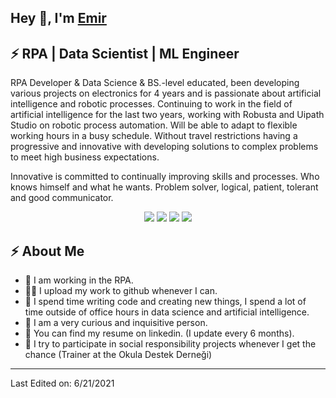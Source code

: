 

<h2>Hey 👋, I'm <a href="https://github.com/ekyerli/">Emir</a></h2>
<h2>⚡️ RPA | Data Scientist | ML Engineer</h2>
<p>RPA Developer & Data Science & BS.-level educated, been developing various projects on electronics for 4 years and
is passionate about artificial intelligence and robotic processes. Continuing to work in the field of
artificial intelligence for the last two years, working with Robusta and Uipath Studio on robotic process automation.
Will be able to adapt to flexible working hours in a busy schedule. Without travel restrictions having a
progressive and innovative with developing solutions to complex problems to meet high business
expectations.
    
Innovative is committed to continually improving skills and processes. Who knows himself and what
he wants. Problem solver, logical, patient, tolerant and good communicator.

</p>
<p>
<p align="center">
  <a href= "https://www.linkedin.com/in/ekyerli/"><img src="https://img.icons8.com/dusk/48/000000/linkedin.png"/></a>
  <a href= "https://emirkaanyerli.medium.com/"><img src="https://img.icons8.com/dusk/48/000000/medium-new.png"/></a>
  <a href= "https://twitter.com/emirkaanyerli"><img src="https://img.icons8.com/dusk/48/000000/twitter.png"/></a>
  <a href= "https://www.youtube.com/channel/UCttbaIQvOJz9GtaHs-MZDxA"><img src="https://img.icons8.com/dusk/48/000000/youtube--v2.png"/></a>
</p>
</p>
<h2>⚡️ About Me</h2>
<ul>
    <li>🔭 I am working in the RPA.</li>
    <li>👨‍💻 I upload my work to github whenever I can.</li>
    <li>💬 I spend time writing code and creating new things, I spend a lot of time outside of office hours in data science and artificial intelligence.</li>
    <li>🔎 I am a very curious and inquisitive person.</li>
    <li>📙 You can find my resume on linkedin. (I update every 6 months).</li>
    <li>🎉 I try to participate in social responsibility projects whenever I get the chance (Trainer at the Okula Destek Derneği)</li>
</ul>

<!--<img align="center" src="https://github-readme-stats.vercel.app/api?username=ekyerli&show_icons=true&hide_border=true" alt="Today's Github Stats">-->

-----
<!--Credits: [ekyerli](https://github.com/ekyerli)-->

Last Edited on: 6/21/2021
